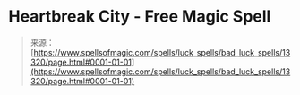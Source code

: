 <!--yml
category: 未分类
date: 2024-06-12 18:51:44
-->

# Heartbreak City - Free Magic Spell

> 来源：[https://www.spellsofmagic.com/spells/luck_spells/bad_luck_spells/13320/page.html#0001-01-01](https://www.spellsofmagic.com/spells/luck_spells/bad_luck_spells/13320/page.html#0001-01-01)
